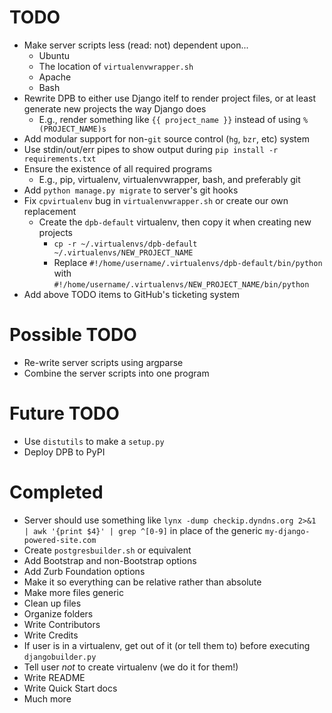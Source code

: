 # TODO
- Make server scripts less (read: not) dependent upon...
  - Ubuntu
  - The location of `virtualenvwrapper.sh`
  - Apache
  - Bash
- Rewrite DPB to either use Django itelf to render project files, or at least generate new projects the way Django does
  - E.g., render something like `{{ project_name }}` instead of using `%(PROJECT_NAME)s`
- Add modular support for non-`git` source control (`hg`, `bzr`, etc) system
- Use stdin/out/err pipes to show output during `pip install -r requirements.txt`
- Ensure the existence of all required programs
  - E.g., pip, virtualenv, virtualenvwrapper, bash, and preferably git
- Add `python manage.py migrate` to server's git hooks
- Fix `cpvirtualenv` bug in `virtualenvwrapper.sh` or create our own replacement
  - Create the `dpb-default` virtualenv, then copy it when creating new projects
    - `cp -r ~/.virtualenvs/dpb-default ~/.virtualenvs/NEW_PROJECT_NAME`
    - Replace `#!/home/username/.virtualenvs/dpb-default/bin/python` with `#!/home/username/.virtualenvs/NEW_PROJECT_NAME/bin/python`
- Add above TODO items to GitHub's ticketing system

# Possible TODO
- Re-write server scripts using argparse
- Combine the server scripts into one program

# Future TODO
- Use `distutils` to make a `setup.py`
- Deploy DPB to PyPI

# Completed
- Server should use something like `lynx -dump checkip.dyndns.org 2>&1 | awk '{print $4}' | grep ^[0-9]` in place of the generic `my-django-powered-site.com`
- Create `postgresbuilder.sh` or equivalent
- Add Bootstrap and non-Bootstrap options
- Add Zurb Foundation options
- Make it so everything can be relative rather than absolute
- Make more files generic
- Clean up files
- Organize folders
- Write Contributors
- Write Credits
- If user is in a virtualenv, get out of it (or tell them to) before executing `djangobuilder.py`
- Tell user _not_ to create virtualenv (we do it for them!)
- Write README
- Write Quick Start docs
- Much more

